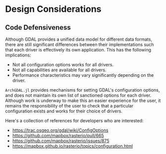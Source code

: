 # Design Considerations

## Code Defensiveness

Although GDAL provides a unified data model for different data formats, there are still significant differences between their implementations such that each driver is effectively its own application. This has the following implications:

- Not all configuration options works for all drivers.
- Not all capabilities are available for all drivers.
- Performance characteristics may vary significantly depending on the driver.

`ArchGDAL.jl` provides mechanisms for setting GDAL's configuration options, and does not maintain its own list of sanctioned options for each driver. Although work is underway to make this an easier experience for the user, it remains the responsibility of the user to check that a particular configuration exists and works for their choice of drivers.

Here's a collection of references for developers who are interested:
- https://trac.osgeo.org/gdal/wiki/ConfigOptions
- https://github.com/mapbox/rasterio/pull/665
- https://github.com/mapbox/rasterio/issues/875
- https://mapbox.github.io/rasterio/topics/configuration.html
